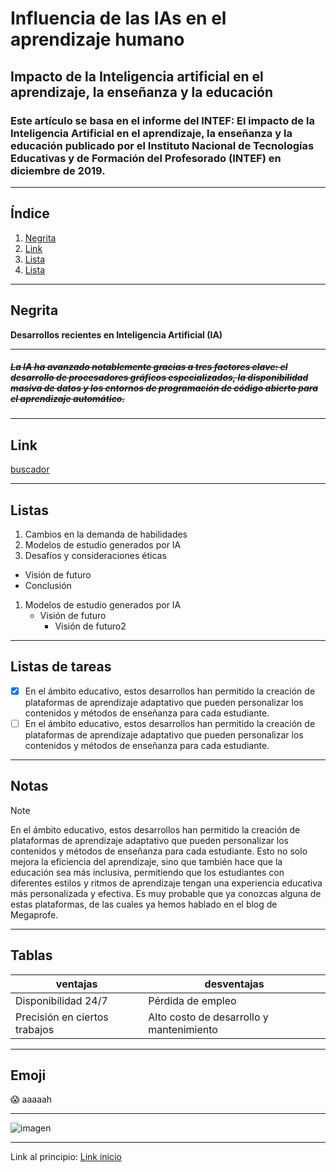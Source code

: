 
# Influencia de las IAs en el aprendizaje humano
## Impacto de la Inteligencia artificial en el aprendizaje, la enseñanza y la educación
### Este artículo se basa en el informe del INTEF: El impacto de la Inteligencia Artificial en el aprendizaje, la enseñanza y la educación publicado por el Instituto Nacional de Tecnologías Educativas y de Formación del Profesorado (INTEF) en diciembre de 2019.
---
## Índice
1. [Negrita](#Negrita)
2. [Link](#Link)
3. [Lista](#Lista)
4. [Lista](#Lista-de-tareas)

---
## Negrita 
**Desarrollos recientes en Inteligencia Artificial (IA)**

---
##### ~~La IA ha avanzado notablemente gracias a tres factores clave: el desarrollo de procesadores gráficos especializados, la disponibilidad masiva de datos y los entornos de programación de código abierto para el aprendizaje automático.~~

---
## Link
[buscador](https://megaprofe.es/impacto-de-la-inteligencia-artificial-en-el-aprendizaje/?)

---
## Listas
1. Cambios en la demanda de habilidades
2. Modelos de estudio generados por IA
3. Desafíos y consideraciones éticas
+ Visión de futuro
+ Conclusión
1. Modelos de estudio generados por IA
    * Visión de futuro
      * Visión de futuro2
---
## Listas de tareas
- [x] En el ámbito educativo, estos desarrollos han permitido la creación de plataformas de aprendizaje adaptativo que pueden personalizar los contenidos y métodos de enseñanza para cada estudiante.
- [ ] En el ámbito educativo, estos desarrollos han permitido la creación de plataformas de aprendizaje adaptativo que pueden personalizar los contenidos y métodos de enseñanza para cada estudiante.

---
## Notas
> [!NOTE]
> En el ámbito educativo, estos desarrollos han permitido la creación de plataformas de aprendizaje adaptativo que pueden personalizar los contenidos y métodos de enseñanza para cada estudiante. Esto no solo mejora la eficiencia del aprendizaje, sino que también hace que la educación sea más inclusiva, permitiendo que los estudiantes con diferentes estilos y ritmos de aprendizaje tengan una experiencia educativa más personalizada y efectiva. Es muy probable que ya conozcas alguna de estas plataformas, de las cuales ya hemos hablado en el blog de Megaprofe.
---
## Tablas
| ventajas   | desventajas|
|-------------------------|-|
|Disponibilidad 24/7|Pérdida de empleo|
|Precisión en ciertos trabajos|Alto costo de desarrollo y mantenimiento|

---
## Emoji
:scream: aaaaah

---
![imagen](scara.jpg)

---
Link al principio: [Link inicio](#Influencia-de-las-IAs-en-el-aprendizaje-humano)